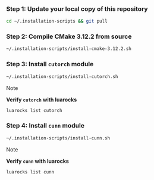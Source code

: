 ### Step 1: Update your local copy of this repository
```sh
cd ~/.installation-scripts && git pull
```

### Step 2: Compile CMake 3.12.2 from source
```sh
~/.installation-scripts/install-cmake-3.12.2.sh
```

### Step 3: Install `cutorch` module
```sh
~/.installation-scripts/install-cutorch.sh
```
> [!Note]
> **Verify `cutorch` with luarocks**
> ```sh
> luarocks list cutorch
> ```

### Step 4: Install `cunn` module
```sh
~/.installation-scripts/install-cunn.sh
```
> [!Note]
> **Verify `cunn` with luarocks**
> ```sh
> luarocks list cunn
> ```
